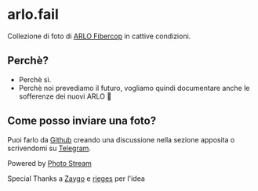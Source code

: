 

# arlo.fail

Collezione di foto di [ARLO Fibercop](https://fibra.click/fibercop/) in cattive condizioni.

## Perchè?
- Perchè sì.
- Perchè noi prevediamo il futuro, vogliamo quindi documentare anche le sofferenze dei nuovi ARLO 🥺

## Come posso inviare una foto?

Puoi farlo da [Github](https://github.com/dark-vex/arlo.fail/discussions) creando una discussione nella sezione apposita o scrivendomi su [Telegram](https://t.me/DarkVex).

Powered by [Photo Stream](https://github.com/maxvoltar/photo-stream)

Special Thanks a [Zaygo](https://github.com/zayigo/pfs.fail) e [rieges](https://forum.fibra.click/u/rieges) per l'idea